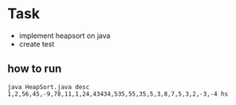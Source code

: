  # Task
 - implement heapsort on java
 - create test
 ## how to run
 ```
 java HeapSort.java desc 1,2,56,45,-9,78,11,1,24,43434,535,55,35,5,3,8,7,5,3,2,-3,-4 hs
 ```
